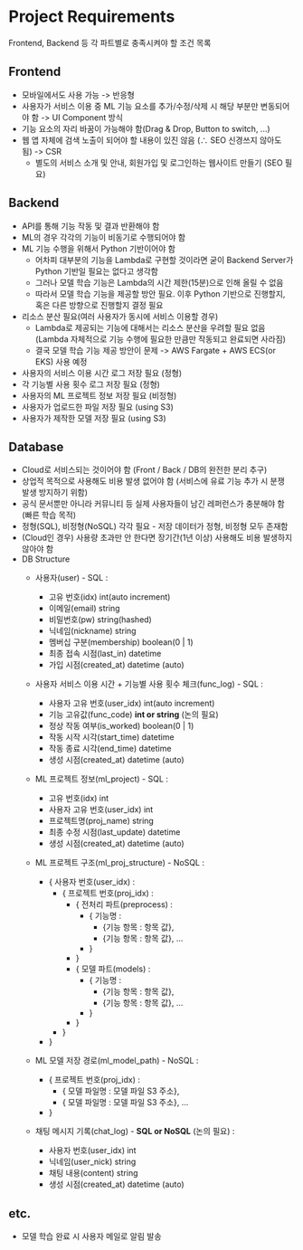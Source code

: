# Project Requirements
Frontend, Backend 등 각 파트별로 충족시켜야 할 조건 목록

## Frontend
- 모바일에서도 사용 가능 -> 반응형
- 사용자가 서비스 이용 중 ML 기능 요소를 추가/수정/삭제 시 해당 부분만 변동되어야 함 -> UI Component 방식
- 기능 요소의 자리 바꿈이 가능해야 함(Drag & Drop, Button to switch, ...)
- 웹 앱 자체에 검색 노출이 되어야 할 내용이 있진 않음 (∴ SEO 신경쓰지 않아도 됨) -> CSR
  - 별도의 서비스 소개 및 안내, 회원가입 및 로그인하는 웹사이트 만들기 (SEO 필요)

## Backend
- API를 통해 기능 작동 및 결과 반환해야 함
- ML의 경우 각각의 기능이 비동기로 수행되어야 함
- ML 기능 수행을 위해서 Python 기반이어야 함
  - 어차피 대부분의 기능을 Lambda로 구현할 것이라면 굳이 Backend Server가 Python 기반일 필요는 없다고 생각함
  - 그러나 모델 학습 기능은 Lambda의 시간 제한(15분)으로 인해 올릴 수 없음
  - 따라서 모델 학습 기능을 제공할 방안 필요. 이후 Python 기반으로 진행할지, 혹은 다른 방향으로 진행할지 결정 필요
- 리소스 분산 필요(여러 사용자가 동시에 서비스 이용할 경우)
  - Lambda로 제공되는 기능에 대해서는 리소스 분산을 우려할 필요 없음
  (Lambda 자체적으로 기능 수행에 필요한 만큼만 작동되고 완료되면 사라짐)
  - 결국 모델 학습 기능 제공 방안이 문제 -> AWS Fargate + AWS ECS(or EKS) 사용 예정
- 사용자의 서비스 이용 시간 로그 저장 필요 (정형)
- 각 기능별 사용 횟수 로그 저장 필요 (정형)
- 사용자의 ML 프로젝트 정보 저장 필요 (비정형)
- 사용자가 업로드한 파일 저장 필요 (using S3)
- 사용자가 제작한 모델 저장 필요 (using S3)

## Database
- Cloud로 서비스되는 것이어야 함 (Front / Back / DB의 완전한 분리 추구)
- 상업적 목적으로 사용해도 비용 발생 없어야 함 (서비스에 유료 기능 추가 시 분쟁 발생 방지하기 위함)
- 공식 문서뿐만 아니라 커뮤니티 등 실제 사용자들이 남긴 레퍼런스가 충분해야 함 (빠른 학습 목적)
- 정형(SQL), 비정형(NoSQL) 각각 필요 - 저장 데이터가 정형, 비정형 모두 존재함
- (Cloud인 경우) 사용량 초과만 안 한다면 장기간(1년 이상) 사용해도 비용 발생하지 않아야 함
- DB Structure
  - 사용자(user) - SQL :
    - 고유 번호(idx) int(auto increment)
    - 이메일(email) string
    - 비밀번호(pw) string(hashed)
    - 닉네임(nickname) string
    - 멤버십 구분(membership) boolean(0 | 1)
    - 최종 접속 시점(last_in) datetime
    - 가입 시점(created_at) datetime (auto)

  - 사용자 서비스 이용 시간 + 기능별 사용 횟수 체크(func_log) - SQL :
    - 사용자 고유 번호(user_idx) int(auto increment)
    - 기능 고유값(func_code) **int or string** (논의 필요)
    - 정상 작동 여부(is_worked) boolean(0 | 1)
    - 작동 시작 시각(start_time) datetime
    - 작동 종료 시각(end_time) datetime
    - 생성 시점(created_at) datetime (auto)

  - ML 프로젝트 정보(ml_project) - SQL :
    - 고유 번호(idx) int
    - 사용자 고유 번호(user_idx) int
    - 프로젝트명(proj_name) string
    - 최종 수정 시점(last_update) datetime
    - 생성 시점(created_at) datetime (auto)

  - ML 프로젝트 구조(ml_proj_structure) - NoSQL :
    - { 사용자 번호(user_idx) :
      - { 프로젝트 번호(proj_idx) :
        - { 전처리 파트(preprocess) :
          - { 기능명 :
            - {기능 항목 : 항목 값},
            - {기능 항목 : 항목 값}, ...
          - }
        - }
        - { 모델 파트(models) :
          - { 기능명 :
            - {기능 항목 : 항목 값},
            - {기능 항목 : 항목 값}, ...
          - }
        - }
      - }
    - }

  - ML 모델 저장 경로(ml_model_path) - NoSQL :
    - { 프로젝트 번호(proj_idx) :
      - { 모델 파일명 : 모델 파일 S3 주소},
      - { 모델 파일명 : 모델 파일 S3 주소}, ...
    - }

  - 채팅 메시지 기록(chat_log) - **SQL or NoSQL** (논의 필요) :
    - 사용자 번호(user_idx) int
    - 닉네임(user_nick) string
    - 채팅 내용(content) string
    - 생성 시점(created_at) datetime (auto)

## etc.
- 모델 학습 완료 시 사용자 메일로 알림 발송